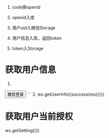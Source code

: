 1. code换openid
2. openid入库
3. 用户uid入微信Storage

1. 用户信息入库，返回token
2. token入Storage

# 获取用户信息
1. ```
  <button wx:if="{{!hasUserInfo}}" class="login-btn" open-type="getUserInfo" bindgetuserinfo="getUserInfo">
    微信登录
  </button>
 ```
2. wx.getUserInfo({success(res){}})

# 获取用户当前授权
wx.getSetting({})